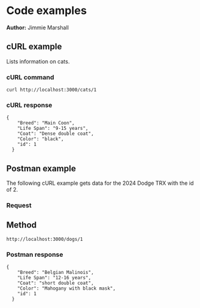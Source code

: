 # Code examples

**Author:** Jimmie Marshall

## cURL example

Lists information on cats.

### cURL command

```shell
curl http://localhost:3000/cats/1 
```

### cURL response

```shell
{
    "Breed": "Main Coon",
    "Life Span": "9-15 years",
    "Coat": "Dense double coat",
    "Color": "black",
    "id": 1
  }
```

## Postman example

The following cURL example gets data for the 2024 Dodge TRX with the id of 2.

### Request

## Method

```shell
http://localhost:3000/dogs/1
```

### Postman response

```shell
{
    "Breed": "Belgian Malinois",
    "Life Span": "12-16 years",
    "Coat": "short double coat",
    "Color": "Mahogany with black mask",
    "id": 1
  }
```
